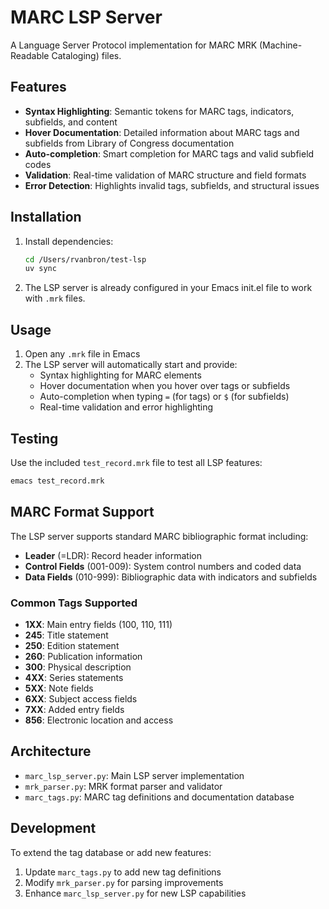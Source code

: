 # MARC LSP Server

A Language Server Protocol implementation for MARC MRK (Machine-Readable Cataloging) files.

## Features

- **Syntax Highlighting**: Semantic tokens for MARC tags, indicators, subfields, and content
- **Hover Documentation**: Detailed information about MARC tags and subfields from Library of Congress documentation
- **Auto-completion**: Smart completion for MARC tags and valid subfield codes
- **Validation**: Real-time validation of MARC structure and field formats
- **Error Detection**: Highlights invalid tags, subfields, and structural issues

## Installation

1. Install dependencies:
   ```bash
   cd /Users/rvanbron/test-lsp
   uv sync
   ```

2. The LSP server is already configured in your Emacs init.el file to work with `.mrk` files.

## Usage

1. Open any `.mrk` file in Emacs
2. The LSP server will automatically start and provide:
   - Syntax highlighting for MARC elements
   - Hover documentation when you hover over tags or subfields
   - Auto-completion when typing `=` (for tags) or `$` (for subfields)
   - Real-time validation and error highlighting

## Testing

Use the included `test_record.mrk` file to test all LSP features:

```bash
emacs test_record.mrk
```

## MARC Format Support

The LSP server supports standard MARC bibliographic format including:

- **Leader** (=LDR): Record header information
- **Control Fields** (001-009): System control numbers and coded data
- **Data Fields** (010-999): Bibliographic data with indicators and subfields

### Common Tags Supported

- **1XX**: Main entry fields (100, 110, 111)
- **245**: Title statement
- **250**: Edition statement  
- **260**: Publication information
- **300**: Physical description
- **4XX**: Series statements
- **5XX**: Note fields
- **6XX**: Subject access fields
- **7XX**: Added entry fields
- **856**: Electronic location and access

## Architecture

- `marc_lsp_server.py`: Main LSP server implementation
- `mrk_parser.py`: MRK format parser and validator
- `marc_tags.py`: MARC tag definitions and documentation database

## Development

To extend the tag database or add new features:

1. Update `marc_tags.py` to add new tag definitions
2. Modify `mrk_parser.py` for parsing improvements
3. Enhance `marc_lsp_server.py` for new LSP capabilities
